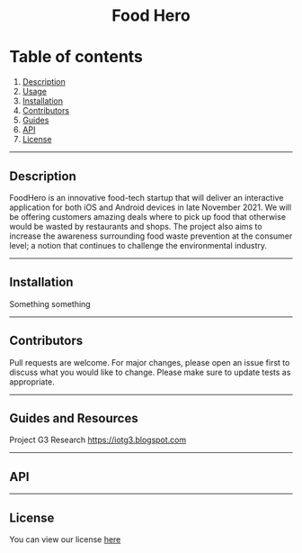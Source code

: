 <h1 align="center"> Food Hero </h1>

# Table of contents

1. [Description](#description)
2. [Usage](#Usage)
3. [Installation](#Installation)
4. [Contributors](#Contributors)
5. [Guides](#Guides)
6. [API](#API)
7. [License](#License)

---

## Description <a name="description"></a>

FoodHero is an innovative food-tech startup that will deliver an interactive application for both iOS and Android devices in late November 2021.
We will be offering customers amazing deals where to pick up food that otherwise would be wasted by restaurants and shops.
The project also aims to increase the awareness surrounding food waste prevention at the consumer level; a notion that continues to challenge the environmental industry.

---

## Installation <a name="Installation"></a>

Something something

---

## Contributors <a name="Contributors"></a>

Pull requests are welcome. For major changes, please open an issue first to discuss what you would like to change.
Please make sure to update tests as appropriate.

---

## Guides and Resources <a name="Guides"></a>

Project G3 Research https://iotg3.blogspot.com

---

## API <a name="API"></a>

---

## License <a name="License"></a>

You can view our license [here](https://github.com/sharryv/AIT-FoodHero/blob/master/Licence.txt)

